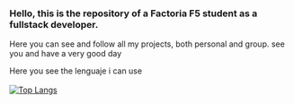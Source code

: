 ### Hello, this is the repository of a Factoria F5 student as a fullstack developer.
Here you can see and follow all my projects, both personal and group. see you and have a very good day


   Here you see the lenguaje i can use<br><br>
    [![Top Langs](https://github-readme-stats.vercel.app/api/top-langs/?username=Perezdh13&layout=compact)](https://github.com/Perezdh13/github-readme-stats)
